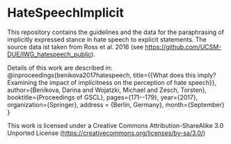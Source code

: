 # HateSpeechImplicit
This repository contains the guidelines and the data for the paraphrasing of implicitly expressed stance in hate speech to explicit statements. The source data ist taken from Ross et al. 2016 (see https://github.com/UCSM-DUE/IWG_hatespeech_public).

Details of this work are described in:
@inproceedings{benikova2017hatespeech,
	title={{What does this imply? Examining the impact of implicitness on the perception of hate speech}},
	author={Benikova, Darina and Wojatzki, Michael and Zesch, Torsten},
	booktitle={Proceedings of GSCL},
	pages={171--179},
	year={2017},
	organization={Springer},
	address = {Berlin, Germany},
	month={September}
}

This work is licensed under a Creative Commons Attribution-ShareAlike 3.0 Unported License (https://creativecommons.org/licenses/by-sa/3.0/)
